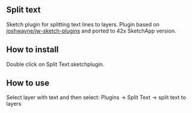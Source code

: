 ## Split text
Sketch plugin for splitting text lines to layers. Plugin based on [joshwayne/jw-sketch-plugins](https://github.com/joshwayne/jw-sketch-plugins/blob/master/Text/Split%20Combine%20Text.sketchplugin/Contents/Sketch/split.cocoascript) and ported to 42x SketchApp version.

## How to install
Double click on Split Text.sketchplugin.

## How to use
Select layer with text and then select: Plugins -> Split Text -> split text to layers
